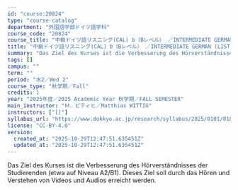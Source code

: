 ```yaml
---
id: "course:20824"
type: "course-catalog"
department: "外国語学部ドイツ語学科"
course_code: "20824"
course_title: "中級ドイツ語リスニング(CAL) b（Bレベル） ／INTERMEDIATE GERMAN (LISTENING) b"
title: "中級ドイツ語リスニング(CAL) b（Bレベル） ／INTERMEDIATE GERMAN (LISTENING) b"
summary: "Das Ziel des Kurses ist die Verbesserung des Hörverständnisses der Studierenden (etwa auf Niveau A2/B1). Dieses Ziel sol…"
tags: []
campus: ""
term: ""
period: "水2／Wed 2"
course_type: "秋学期／Fall"
credits: 1
year: "2025年度／2025 Academic Year 秋学期／FALL SEMESTER"
main_instructor: "Ｍ．ビティヒ／Matthias WITTIG"
instructors: ["[]"]
syllabus_url: "https://www.dokkyo.ac.jp/research/syllabus/2025/0101/0101_20824_ja_JP.html"
license: "CC-BY-4.0"
version:
  created_at: "2025-10-29T12:47:51.635451Z"
  updated_at: "2025-10-29T12:47:51.635451Z"
---
```

Das Ziel des Kurses ist die Verbesserung des Hörverständnisses der Studierenden (etwa auf Niveau A2/B1). Dieses Ziel soll durch das Hören und Verstehen von Videos und Audios erreicht werden.
